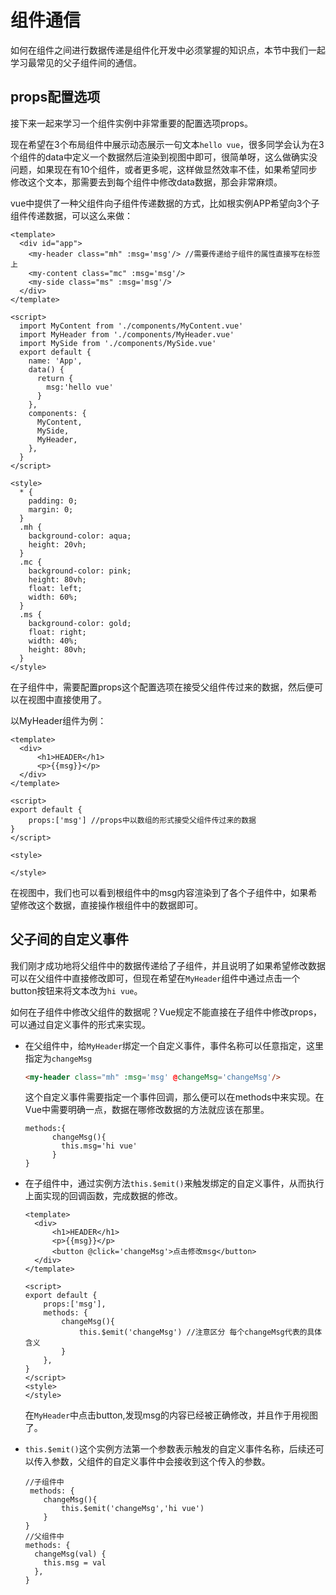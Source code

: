# 组件通信

如何在组件之间进行数据传递是组件化开发中必须掌握的知识点，本节中我们一起学习最常见的父子组件间的通信。

## props配置选项

接下来一起来学习一个组件实例中非常重要的配置选项props。

现在希望在3个布局组件中展示动态展示一句文本`hello vue`，很多同学会认为在3个组件的data中定义一个数据然后渲染到视图中即可，很简单呀，这么做确实没问题，如果现在有10个组件，或者更多呢，这样做显然效率不佳，如果希望同步修改这个文本，那需要去到每个组件中修改data数据，那会非常麻烦。

vue中提供了一种父组件向子组件传递数据的方式，比如根实例APP希望向3个子组件传递数据，可以这么来做：

```vue
<template>
  <div id="app">
    <my-header class="mh" :msg='msg'/> //需要传递给子组件的属性直接写在标签上
    <my-content class="mc" :msg='msg'/>
    <my-side class="ms" :msg='msg'/>
  </div>
</template>

<script>
  import MyContent from './components/MyContent.vue'
  import MyHeader from './components/MyHeader.vue'
  import MySide from './components/MySide.vue'
  export default {
    name: 'App',
    data() {
      return {
        msg:'hello vue'
      }
    },
    components: {
      MyContent,
      MySide,
      MyHeader,
    },
  }
</script>

<style>
  * {
    padding: 0;
    margin: 0;
  }
  .mh {
    background-color: aqua;
    height: 20vh;
  }
  .mc {
    background-color: pink;
    height: 80vh;
    float: left;
    width: 60%;
  }
  .ms {
    background-color: gold;
    float: right;
    width: 40%;
    height: 80vh;
  }
</style>

```

在子组件中，需要配置props这个配置选项在接受父组件传过来的数据，然后便可以在视图中直接使用了。

以MyHeader组件为例：

```vue
<template>
  <div>
      <h1>HEADER</h1>
      <p>{{msg}}</p>
  </div>
</template>

<script>
export default {
    props:['msg'] //props中以数组的形式接受父组件传过来的数据
}
</script>

<style>

</style>
```

在视图中，我们也可以看到根组件中的msg内容渲染到了各个子组件中，如果希望修改这个数据，直接操作根组件中的数据即可。

## 父子间的自定义事件

我们刚才成功地将父组件中的数据传递给了子组件，并且说明了如果希望修改数据可以在父组件中直接修改即可，但现在希望在`MyHeader`组件中通过点击一个button按钮来将文本改为`hi vue`。

如何在子组件中修改父组件的数据呢？Vue规定不能直接在子组件中修改props，可以通过自定义事件的形式来实现。

* 在父组件中，给`MyHeader`绑定一个自定义事件，事件名称可以任意指定，这里指定为`changeMsg`

  ```html
  <my-header class="mh" :msg='msg' @changeMsg='changeMsg'/>
  ```

  这个自定义事件需要指定一个事件回调，那么便可以在methods中来实现。在Vue中需要明确一点，数据在哪修改数据的方法就应该在那里。

  ```vue
  methods:{
        changeMsg(){
          this.msg='hi vue'
        }
  }
  ```

* 在子组件中，通过实例方法`this.$emit()`来触发绑定的自定义事件，从而执行上面实现的回调函数，完成数据的修改。

  ```vue
  <template>
    <div>
        <h1>HEADER</h1>
        <p>{{msg}}</p>
        <button @click='changeMsg'>点击修改msg</button>
    </div>
  </template>
  
  <script>
  export default {
      props:['msg'],
      methods: {
          changeMsg(){
              this.$emit('changeMsg') //注意区分 每个changeMsg代表的具体含义
          }
      },
  }
  </script>
  <style>
  </style>
  ```

  在`MyHeader`中点击button,发现msg的内容已经被正确修改，并且作于用视图了。

* `this.$emit()`这个实例方法第一个参数表示触发的自定义事件名称，后续还可以传入参数，父组件的自定义事件中会接收到这个传入的参数。

  ```vue
  //子组件中
   methods: {
      changeMsg(){
          this.$emit('changeMsg','hi vue')
      }
  }
  //父组件中
  methods: {
    changeMsg(val) {
      this.msg = val
    },
  }
  ```

